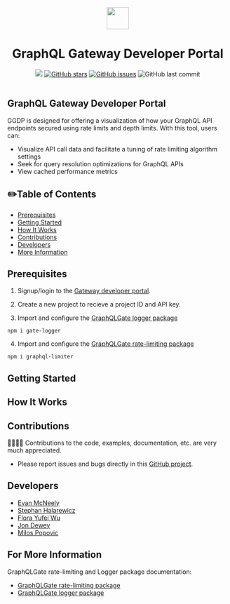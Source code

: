 <div align="center">
   <img width="50px" src="https://user-images.githubusercontent.com/89324687/182067950-54c00964-2be4-481a-976b-773d9112a4c0.png"/>
   <h1>GraphQL Gateway Developer Portal</h1>
   <a href="https://github.com/oslabs-beta/GraphQL-Gateway"><img src="https://img.shields.io/badge/license-MIT-blue"/></a> <a href="https://github.com/oslabs-beta/graphql-gateway/stargazers"><img alt="GitHub stars" src="https://img.shields.io/github/stars/oslabs-beta/graphql-gateway"></a> <a             href="https://github.com/oslabs-beta/Graphql-gateway/issues"><img alt="GitHub issues" src="https://img.shields.io/github/issues/oslabs-beta/graphql-gateway"></a> <img alt="GitHub last commit" src="https://img.shields.io/github/last-commit/oslabs-beta/graphql-gateway">
   <br />
   </div>
&nbsp;

## <a name=""></a> GraphQL Gateway Developer Portal

GGDP is designed for offering a visualization of how your GraphQL API endpoints secured using rate limits and depth limits. With this tool, users can:

-   Visualize API call data and facilitate a tuning of rate limiting algorithm settings
-   Seek for query resolution optimizations for GraphQL APIs
-   View cached performance metrics

## ✏️Table of Contents

-   [Prerequisites](#prerequisites)
-   [Getting Started](#getting-started)
-   [How It Works](#how-it-works)
-   [Contributions](#contributions)
-   [Developers](#developers)
-   [More Information](#for-more-information)

## <a name="prerequisites"></a> Prerequisites

1. Signup/login to the [Gateway developer portal](graphqlgate.io).

2. Create a new project to recieve a project ID and API key.

3. Import and configure the [GraphQLGate logger package](https://www.npmjs.com/package/graphql-limiter)

```
npm i gate-logger
```

4. Import and configure the [GraphQLGate rate-limiting package](https://www.npmjs.com/package/graphql-limiter)

```
npm i graphql-limiter
```

## <a name="getting-started"></a> Getting Started

## <a name="how-it-works"></a> How It Works

## <a name="contributions"></a> Contributions

👩‍💻🧑‍💻 Contributions to the code, examples, documentation, etc. are very much appreciated.

-   Please report issues and bugs directly in this [GitHub project](https://github.com/oslabs-beta/GraphQL-Gateway/issues).

## <a name="developers"></a> Developers

-   [Evan McNeely](https://github.com/evanmcneely)
-   [Stephan Halarewicz](https://github.com/shalarewicz)
-   [Flora Yufei Wu](https://github.com/feiw101)
-   [Jon Dewey](https://github.com/donjewey)
-   [Milos Popovic](https://github.com/milos381)

## <a name="for-more-information"></a> For More Information

GraphQLGate rate-limiting and Logger package documentation:

-   [GraphQLGate rate-limiting package](https://github.com/oslabs-beta/GraphQL-Gate)
-   [GraphQLGate logger package](https://github.com/oslabs-beta/Gate-Logger)
